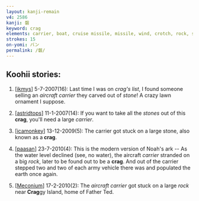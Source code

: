 ```yaml
---
layout: kanji-remain
v4: 2586
kanji: 磐
keyword: crag
elements: carrier, boat, cruise missile, missile, wind, crotch, rock, stone
strokes: 15
on-yomi: バン
permalink: /磐/
---
```


## Koohii stories: 

1) [<a href="http://kanji.koohii.com/profile/ikmys">ikmys</a>] 5-7-2007(16): Last time I was on <em>crag&#039;s list</em>, I found someone selling an <em>aircraft carrier</em> they carved out of <em>stone</em>! A crazy lawn ornament I suppose.

2) [<a href="http://kanji.koohii.com/profile/astridtops">astridtops</a>] 11-1-2007(14): If you want to take all the <em>stones</em> out of this<strong> crag</strong>, you&#039;ll need a large <em>carrier</em>.

3) [<a href="http://kanji.koohii.com/profile/icamonkey">icamonkey</a>] 13-12-2009(5): The carrier got stuck on a large stone, also known as a<strong> crag</strong>.

4) [<a href="http://kanji.koohii.com/profile/paasan">paasan</a>] 23-7-2010(4): This is the modern version of Noah&#039;s ark -- As the water level declined (see, no water), the aircraft <em>carrier</em> stranded on a big <em>rock</em>, later to be found out to be a <strong>crag</strong>. And out of the carrier stepped two and two of each army vehicle there was and populated the earth once again.

5) [<a href="http://kanji.koohii.com/profile/Meconium">Meconium</a>] 17-2-2010(2): The <em>aircraft carrier</em> got stuck on a large <em>rock</em> near<strong> Crag</strong>gy Island, home of Father Ted.

